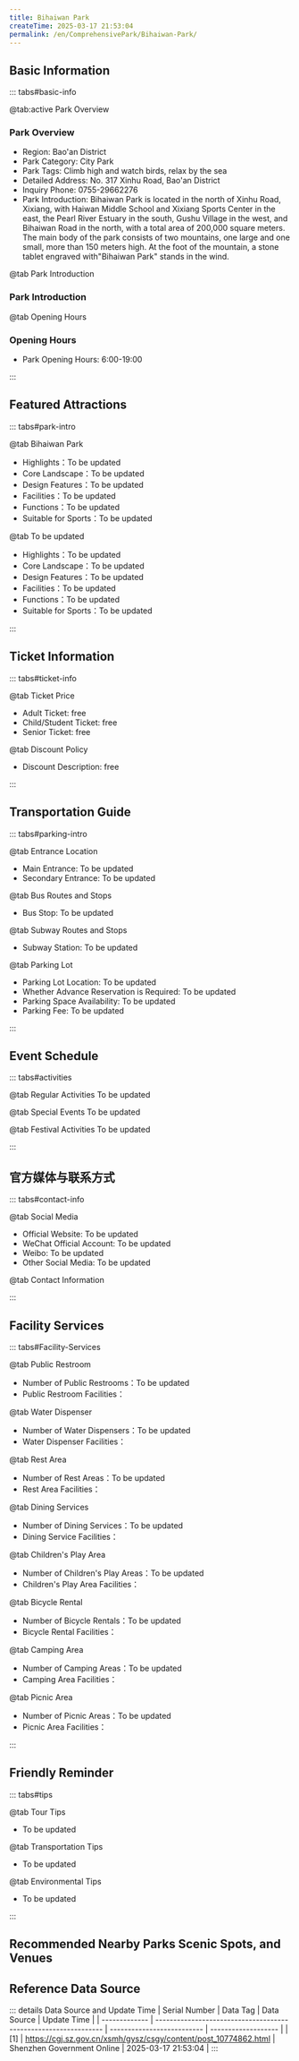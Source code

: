 ```yaml
---
title: Bihaiwan Park
createTime: 2025-03-17 21:53:04
permalink: /en/ComprehensivePark/Bihaiwan-Park/
---
```



<script setup>
import ImageSwiper from '/.vuepress/theme/components/ImageSwiper.vue'
// 轮播图数据
const swiperItems = [
    {
                link: 'https://cgj.sz.gov.cn/img/4/4005/4005799/10774862.png',
                title: 'Bihaiwan Park',
                description: '',
                author: 'Shenzhen Government Online',
                date: '2025/03/17'
                },
  {
                link: 'https://cgj.sz.gov.cn/img/4/4005/4005799/10774862.png',
                title: 'Bihaiwan Park',
                description: '',
                author: 'Shenzhen Government Online',
                date: '2025/03/17'
                }
]
// 配置项
const swiperConfig = {
  height: 500,
  showInfo: true
}
</script>
<!-- 轮播图组件 -->
<ImageSwiper :items="swiperItems" :config="swiperConfig" />



## Basic Information

::: tabs#basic-info

@tab:active Park Overview
### Park Overview
- Region: Bao'an District
- Park Category: City Park
- Park Tags: Climb high and watch birds, relax by the sea
- Detailed Address: No. 317 Xinhu Road, Bao'an District
- Inquiry Phone: 0755-29662276
- Park Introduction: Bihaiwan Park is located in the north of Xinhu Road, Xixiang, with Haiwan Middle School and Xixiang Sports Center in the east, the Pearl River Estuary in the south, Gushu Village in the west, and Bihaiwan Road in the north, with a total area of 200,000 square meters. The main body of the park consists of two mountains, one large and one small, more than 150 meters high. At the foot of the mountain, a stone tablet engraved with"Bihaiwan Park" stands in the wind.

@tab Park Introduction
### Park Introduction
@tab Opening Hours
### Opening Hours
- Park Opening Hours: 6:00-19:00

:::

## Featured Attractions

::: tabs#park-intro

@tab Bihaiwan Park
<ImageCard
image="https://cgj.sz.gov.cn/images/index20230710_1.png"
    title="Bihaiwan Park"
    description="The park is rich in landscaping, with nearly 200,000 valuable tree species such as Acacia mangium, Kapok, Lychee, Poinciana, Magnolia, Red-bracted Wood, and Chinese parasol trees, as well as more than 10,000 clumps of various ornamental bamboos. The observation deck on the top of the mountain allows you to enjoy the fresh sea breeze, 180° sea view, and a bird's eye view of half of Xixiang."
    date=""
    author="Shenzhen Government Online"
/>


- Highlights：To be updated
- Core Landscape：To be updated
- Design Features：To be updated
- Facilities：To be updated
- Functions：To be updated
- Suitable for Sports：To be updated

@tab To be updated
<ImageCard
image="https://cgj.sz.gov.cn/images/index20230710_1.png"
    title="Bihaiwan Park"
    description="The park is rich in landscaping, with nearly 200,000 valuable tree species such as Acacia mangium, Kapok, Lychee, Poinciana, Magnolia, Red-bracted Wood, and Chinese parasol trees, as well as more than 10,000 clumps of various ornamental bamboos. The observation deck on the top of the mountain allows you to enjoy the fresh sea breeze, 180° sea view, and a bird's eye view of half of Xixiang."
    date=""
    author="Shenzhen Government Online"
/>


- Highlights：To be updated
- Core Landscape：To be updated
- Design Features：To be updated
- Facilities：To be updated
- Functions：To be updated
- Suitable for Sports：To be updated

:::

## Ticket Information

::: tabs#ticket-info

@tab Ticket Price
- Adult Ticket: free
- Child/Student Ticket: free
- Senior Ticket: free

@tab Discount Policy
- Discount Description: free

:::

## Transportation Guide

::: tabs#parking-intro

@tab Entrance Location
- Main Entrance: To be updated
- Secondary Entrance: To be updated

@tab Bus Routes and Stops
- Bus Stop: To be updated

@tab Subway Routes and Stops
- Subway Station: To be updated

@tab Parking Lot
- Parking Lot Location: To be updated
- Whether Advance Reservation is Required: To be updated
- Parking Space Availability: To be updated
- Parking Fee: To be updated

:::

## Event Schedule

::: tabs#activities

@tab Regular Activities
To be updated

@tab Special Events
To be updated

@tab Festival Activities
To be updated

:::

## 官方媒体与联系方式

::: tabs#contact-info

@tab Social Media
- Official Website: To be updated
- WeChat Official Account: To be updated
- Weibo: To be updated
- Other Social Media: To be updated

@tab Contact Information

:::

## Facility Services

::: tabs#Facility-Services

@tab Public Restroom
- Number of Public Restrooms：To be updated
- Public Restroom Facilities：

@tab Water Dispenser
- Number of Water Dispensers：To be updated
- Water Dispenser Facilities：

@tab Rest Area
- Number of Rest Areas：To be updated
- Rest Area Facilities：

@tab Dining Services
- Number of Dining Services：To be updated
- Dining Service Facilities：

@tab Children's Play Area
- Number of Children's Play Areas：To be updated
- Children's Play Area Facilities：

@tab Bicycle Rental
- Number of Bicycle Rentals：To be updated
- Bicycle Rental Facilities：

@tab Camping Area
- Number of Camping Areas：To be updated
- Camping Area Facilities：

@tab Picnic Area
- Number of Picnic Areas：To be updated
- Picnic Area Facilities：

:::

## Friendly Reminder

::: tabs#tips

@tab Tour Tips
- To be updated

@tab Transportation Tips
- To be updated

@tab Environmental Tips
- To be updated

:::

## Recommended Nearby Parks Scenic Spots, and Venues

<CardGrid>
  <ImageCard
        image="https://cgj.sz.gov.cn/img/4/4005/4005800/10774864.png"
        title="Cuigang Park"
        description="Cuigang Park is located at the intersection of Huaide South Road and Cuigang West Road, covering an area of about 62,579.23 square meters, with an altitude of 6"
        href="/en/ComprehensivePark/Cuigang-Park/"
        author="Shenzhen Government Online"
        date="2025/01/02"
      />
      <ImageCard
        image="https://cgj.sz.gov.cn/img/4/4005/4005800/10774864.png"
        title="Cuigang Park"
        description="Cuigang Park is located at the intersection of Huaide South Road and Cuigang West Road, covering an area of about 62,579.23 square meters, with an altitude of 6"
        href="/en/ComprehensivePark/Cuigang-Park/"
        author="Shenzhen Government Online"
        date="2025/01/02"
      />
    </CardGrid>


## Reference Data Source

::: details Data Source and Update Time
| Serial Number | Data Tag                                                        | Data Source                | Update Time         |
| ------------- | --------------------------------------------------------------- | -------------------------- | ------------------- |
| [1]           | https://cgj.sz.gov.cn/xsmh/gysz/csgy/content/post_10774862.html | Shenzhen Government Online | 2025-03-17 21:53:04 |
:::


